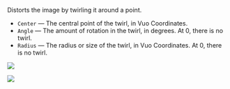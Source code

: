 Distorts the image by twirling it around a point.

   - `Center` — The central point of the twirl, in Vuo Coordinates.
   - `Angle` — The amount of rotation in the twirl, in degrees. At 0, there is no twirl.
   - `Radius` — The radius or size of the twirl, in Vuo Coordinates. At 0, there is no twirl.
   
![](mountains.png)

![](twirl.png) 
